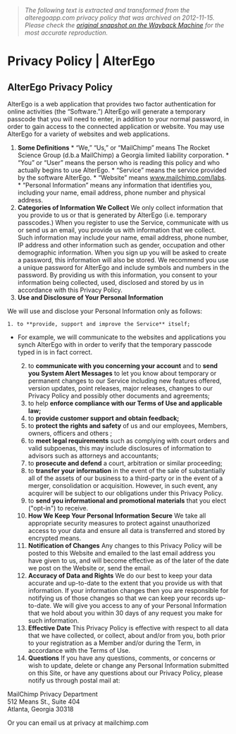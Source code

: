 > *The following text is extracted and transformed from the alteregoapp.com privacy policy that was archived on 2012-11-15. Please check the [original snapshot on the Wayback Machine](https://web.archive.org/web/20121115170326id_/https%3A//alteregoapp.com/legal/privacy) for the most accurate reproduction.*

# Privacy Policy | AlterEgo

## AlterEgo Privacy Policy

AlterEgo is a web application that provides two factor authentication for online activities (the “Software.”) AlterEgo will generate a temporary passcode that you will need to enter, in addition to your normal password, in order to gain access to the connected application or website. You may use AlterEgo for a variety of websites and web applications.

  1. **Some Definitions**
    * “We,” “Us,” or “MailChimp” means The Rocket Science Group (d.b.a MailChimp) a Georgia limited liability corporation.
    * “You” or “User” means the person who is reading this policy and who actually begins to use AlterEgo. 
    * “Service” means the service provided by the software AlterEgo. 
    * “Website” means www.mailchimp.com/labs.
    * “Personal Information” means any information that identifies you, including your name, email address, phone number and physical address. 
  2. **Categories of Information We Collect** We only collect information that you provide to us or that is generated by AlterEgo (i.e. temporary passcodes.) When you register to use the Service, communicate with us or send us an email, you provide us with information that we collect. Such information may include your name, email address, phone number, IP address and other information such as gender, occupation and other demographic information. When you sign up you will be asked to create a password, this information will also be stored. We recommend you use a unique password for AlterEgo and include symbols and numbers in the password. By providing us with this information, you consent to your information being collected, used, disclosed and stored by us in accordance with this Privacy Policy. 
  3. **Use and Disclosure of Your Personal Information**

We will use and disclose your Personal Information only as follows:

    1. to **provide, support and improve the Service** itself; 

* For example, we will communicate to the websites and applications you synch AlterEgo with in order to verify that the temporary passcode typed in is in fact correct.

    2. to **communicate with you concerning your account** and to **send you System Alert Messages** to let you know about temporary or permanent changes to our Service including new features offered, version updates, point releases, major releases, changes to our Privacy Policy and possibly other documents and agreements;
    3. to help **enforce compliance with our Terms of Use and applicable law;**
    4. to **provide customer support and obtain feedback;**
    5. to **protect the rights and safety** of us and our employees, Members, owners, officers and others ;
    6. to **meet legal requirements** such as complying with court orders and valid subpoenas, this may include disclosures of information to advisors such as attorneys and accountants;
    7. to **prosecute and defend** a court, arbitration or similar proceeding;
    8. to **transfer your information** in the event of the sale of substantially all of the assets of our business to a third-party or in the event of a merger, consolidation or acquisition. However, in such event, any acquirer will be subject to our obligations under this Privacy Policy. 
    9. to **send you informational and promotional materials** that you elect ("opt-in") to receive. 
  4. **How We Keep Your Personal Information Secure** We take all appropriate security measures to protect against unauthorized access to your data and ensure all data is transferred and stored by encrypted means.
  5. **Notification of Changes** Any changes to this Privacy Policy will be posted to this Website and emailed to the last email address you have given to us, and will become effective as of the later of the date we post on the Website or, send the email. 
  6. **Accuracy of Data and Rights** We do our best to keep your data accurate and up-to-date to the extent that you provide us with that information. If your information changes then you are responsible for notifying us of those changes so that we can keep your records up-to-date. We will give you access to any of your Personal Information that we hold about you within 30 days of any request you make for such information.
  7. **Effective Date** This Privacy Policy is effective with respect to all data that we have collected, or collect, about and/or from you, both prior to your registration as a Member and/or during the Term, in accordance with the Terms of Use.
  8. **Questions** If you have any questions, comments, or concerns or wish to update, delete or change any Personal Information submitted on this Site, or have any questions about our Privacy Policy, please notify us through postal mail at: 

MailChimp Privacy Department  
512 Means St., Suite 404  
Atlanta, Georgia 30318

Or you can email us at privacy at mailchimp.com




